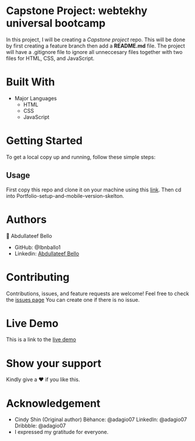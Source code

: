 # Capstone Project: webtekhy universal bootcamp
In this project, I will be creating a *Capstone project* repo. This will be done by first creating a feature branch then add a **README.md** file. The project will have a .gitignore file to ignore all unneccesary files together with two files for HTML, CSS, and JavaScript.

# Built With
* Major Languages
    - HTML
    - CSS
    - JavaScript
# Getting Started
To get a local copy up and running, follow these simple steps:
## Usage
First copy this repo and clone it on your machine using this [link](git@github.com:Ibnballo1/Portfolio-setup-and-mobile-version-skeleton.git).
Then cd into Portfolio-setup-and-mobile-version-skelton.

# Authors
:adult: Abdullateef Bello
- GitHub: @Ibnballo1
- Linkedin: [Abdullateef Bello](https://www.linkedin.com/in/abdullateef-bello-1b8006228/)

# Contributing
Contributions, issues, and feature requests are welcome!
Feel free to check the [issues page](https://github.com/Ibnballo1/Capstone-Project-1/issues)
You can create one if there is no issue.

# Live Demo
This is a link to the [live demo](https://ibnballo1.github.io/Capstone-Project-1/) 

# Show your support
Kindly give a :hearts: if you like this.

# Acknowledgement
- Cindy Shin (Original author) Bèhance: @adagio07 LinkedIn: @adagio07 Dribbble: @adagio07
- I expressed my gratitude for everyone.
